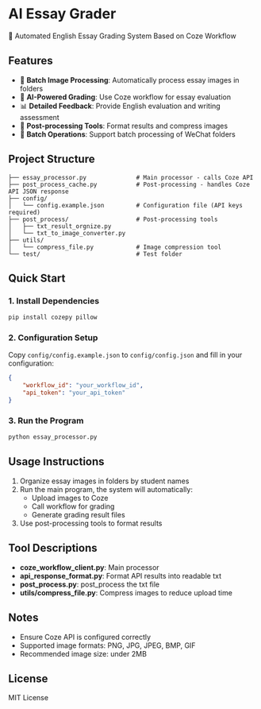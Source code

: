 # AI Essay Grader

🤖 Automated English Essay Grading System Based on Coze Workflow

## Features

- 📸 **Batch Image Processing**: Automatically process essay images in folders
- 🎯 **AI-Powered Grading**: Use Coze workflow for essay evaluation
- 📊 **Detailed Feedback**: Provide English evaluation and writing assessment
- 🔄 **Post-processing Tools**: Format results and compress images
- 📁 **Batch Operations**: Support batch processing of WeChat folders

## Project Structure
```
├── essay_processor.py              # Main processor - calls Coze API
├── post_process_cache.py           # Post-processing - handles Coze API JSON response
├── config/
│   └── config.example.json         # Configuration file (API keys required)
├── post_process/                   # Post-processing tools
│   ├── txt_result_orgnize.py   
│   └── txt_to_image_converter.py
├── utils/
│   └── compress_file.py            # Image compression tool
└── test/                           # Test folder
```

## Quick Start

### 1. Install Dependencies

```bash
pip install cozepy pillow
```

### 2. Configuration Setup

Copy `config/config.example.json` to `config/config.json` and fill in your configuration:

```json
{
    "workflow_id": "your_workflow_id",
    "api_token": "your_api_token"
}
```

### 3. Run the Program

```bash
python essay_processor.py
```

## Usage Instructions

1. Organize essay images in folders by student names
2. Run the main program, the system will automatically:
   - Upload images to Coze
   - Call workflow for grading
   - Generate grading result files
3. Use post-processing tools to format results

## Tool Descriptions

- **coze_workflow_client.py**: Main processor
- **api_response_format.py**: Format API results into readable txt
- **post_process.py**: post_process the txt file
- **utils/compress_file.py**: Compress images to reduce upload time

## Notes

- Ensure Coze API is configured correctly
- Supported image formats: PNG, JPG, JPEG, BMP, GIF
- Recommended image size: under 2MB

## License

MIT License
